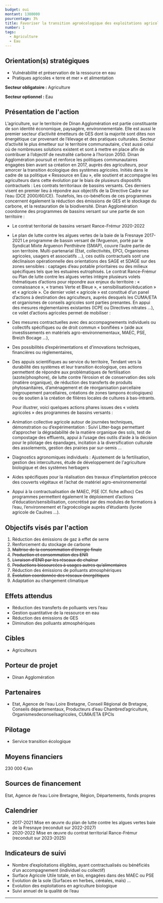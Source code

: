 ```yaml
---
budget: oui
montant: 1380000
pourcentage: 3%
title: Favoriser la transition agroécologique des exploitations agricoles
number: 1
tags:
  - Agriculture
  - Eau
---
```


## Orientation(s) stratégiques

- Vulnérabilité et préservation de la ressource en eau
- Pratiques agricoles « terre et mer » et alimentation

**Secteur obligatoire :** Agriculture

**Secteur optionnel :** Eau

## Présentation de l'action

L’agriculture, sur le territoire de Dinan Agglomération est partie constituante de son identité économique, paysagère, environnementale. Elle est aussi le premier secteur d’activité émetteurs de GES dont la majorité sont dites non énergétique car provenant de l’élevage et des pratiques culturales. Secteur d’activité le plus émetteur sur le territoire communautaire, c’est aussi celui où de nombreuses solutions existent et sont à mettre en place afin de contribuer à l’objectif de neutralité carbone à l’horizon 2050. Dinan Agglomération poursuit et renforce les politiques communautaires engagées bien avant sa création en 2017, auprès des agriculteurs, pour amorcer la transition écologique des systèmes agricoles.
Initiés dans le cadre de sa politique « Ressource en Eau », elle soutient et accompagne les
agriculteurs dans cette évolution par le biais de plusieurs dispositifs contractuels : Les contrats territoriaux de bassins versants. Ces derniers visent en premier lieu à répondre aux objectifs de la Directive Cadre sur l’eau (DCE 2000/60/CE). Toutefois, les co-bénéfices de ces programmes concernent également la réduction des émissions de GES et le stockage du carbone, et la restauration de la biodiversité.
Dinan Agglomération coordonne des programmes de bassins versant sur une partie de son
territoire :
- Le contrat territorial de bassins versant Rance-Frémur 2020-2022
- Le plan de lutte contre les algues vertes de la baie de la Fresnaye 2017-2021
Le programme de bassin versant de l’Arguenon, porté par le Syndicat Mixte Arguenon Penthièvre (SMAP), couvre l’autre partie de son territoire.
Multi-partenarial (Etat, collectivités, EPCI, Organismes agricoles, usagers et associatifs ...), ces outils contractuels sont une déclinaison opérationnelle des orientations des SAGE et
SDAGE sur des zones sensibles : captages d’eau potable prioritaires ou des milieux spécifiques tels que les estuaires eutrophisés.
Le contrat Rance-Frémur ou Plan de lutte contre les algues vertes intègre plusieurs volets
thématiques d’actions pour répondre aux enjeux du territoire : « connaissance », « trames Verte et Bleue », « sensibilisation/éducation » et « agricole ».
Ce dernier volet « agricole » est constitué d’un panel d’actions à destination des agriculteurs, auprès desquels les CUMA/ETA et organismes de conseils agricoles sont parties prenantes.
En appui des mesures règlementaires existantes (ICPE ou Directives nitrates ...), ce volet d’actions agricoles permet de mobiliser :
- Des mesures contractuelles avec des accompagnements individuels ou collectifs spécifiques ou de droit commun « bonifiées » (aide aux investissements en matériels
agro-environnementaux, MAEC, PSE, Breizh Bocage ...),
- Des possibilités d’expérimentations et d’innovations techniques, financières ou règlementaires,
- Des appuis scientifiques au service du territoire,
Tendant vers la durabilité des systèmes et leur transition écologique, ces actions permettent de répondre aux problématiques de fertilisation (azote/phosphore), de lutte contre l’érosion et de conservation des sols (matière organique), de réduction des transferts de produits phytosanitaires, d’aménagement et de réorganisation parcellaire (regroupement parcellaires, créations de zones tampons écologiques) ou de soutien à la création de filières locales de cultures à bas-intrants.

  Pour illustrer, voici quelques actions phares issues des « volets agricoles » des programmes de bassins versants :
- Animation collective agricole autour de journées techniques, démonstration ou
d’expérimentation : Suivi Litter-bags permettant d’approcher la dégradabilité de la matière organique des sols, test de compostage des effluents, appui à l’usage des outils d’aide à la décision pour le pilotage des épandages, incitation à la diversification culturale des assolements, gestion des prairies par sur-semis ...
- Diagnostics agronomiques individuels : Ajustement de la fertilisation, gestion des intercultures, étude de développement de l'agriculture biologique et des systèmes herbagers
- Aides spécifiques pour la réalisation des travaux d’implantation précoce des couverts végétaux et l’achat de matériel agro-environnemental
- Appui à la contractualisation de MAEC, PSE (Cf. fiche adhoc)
Ces programmes permettent également le déploiement d’actions d’éducation/sensibilisation, concrétisé par des modules de formations à l’eau, l’environnement et l’agroécologie auprès d’étudiants (lycée agricole de Caulnes ...).

## Objectifs visés par l'action

1. Réduction des émissions de gaz à effet de serre
2. Renforcement du stockage de carbone
3. ~~Maîtrise de la consommation d’énergie finale~~
4. ~~Production et consommation des ENR~~
5. ~~Livraison d’ENR par les réseaux de chaleur~~
6. ~~Productions biosourcées à usages autres qu’alimentaires~~
7. Réduction des émissions de polluants atmosphériques
8. ~~Évolution coordonnée des réseaux énergétiques~~
9. Adaptation au changement climatique

## Effets attendus

- Réduction des transferts de polluants vers l’eau
- Gestion quantitative de la ressource en eau
- Réduction des émissions de GES
- Diminution des polluants atmosphériques

## Cibles

- Agriculteurs

## Porteur de projet

- Dinan Agglomération

## Partenaires

- Etat, Agence de l’eau Loire Bretagne, Conseil Régional de Bretagne, Conseils départementaux, Producteurs d’eau Chambred’agriculture, Organismesdeconseilsagricoles, CUMA/ETA
EPCIs

## Pilotage

- Service transition écologique

## Moyens financiers

230 000 €/an

## Sources de financement

Etat, Agence de l’eau Loire Bretagne, Région, Départements, fonds propres

## Calendrier

- 2017-2021 Mise en œuvre du plan de lutte contre les algues vertes baie de la Fresnaye (reconduit sur 2022-2027)
- 2020-2022 Mise en œuvre du contrat territorial Rance-Frémur (reconduit sur 2023-2025)

## Indicateurs de suivi

- Nombre d’exploitations éligibles, ayant contractualisés ou bénéficiés d’un accompagnement (individuel ou collectif)
- Surface Agricole Utile totale, en bio, engagées dans des MAEC ou PSE
- Evolution de la sole (Surfaces en herbes, céréales, maïs) ...
- Evolution des exploitations en agriculture biologique
- Suivi annuel de la qualité de l’eau

---
